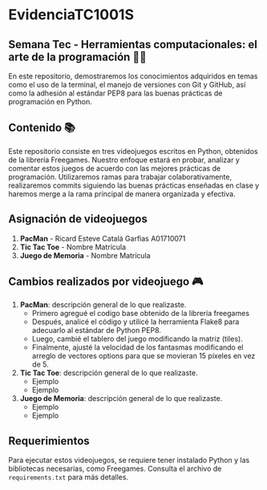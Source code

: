 # EvidenciaTC1001S
## Semana Tec - Herramientas computacionales: el arte de la programación 👨‍💻
En este repositorio, demostraremos los conocimientos adquiridos en temas como el uso de la terminal, el manejo de versiones con Git y GitHub, así como la adhesión al estándar PEP8 para las buenas prácticas de programación en Python.

## Contenido 📚

Este repositorio consiste en tres videojuegos escritos en Python, obtenidos de la librería Freegames. Nuestro enfoque estará en probar, analizar y comentar estos juegos de acuerdo con las mejores prácticas de programación. Utilizaremos ramas para trabajar colaborativamente, realizaremos commits siguiendo las buenas prácticas enseñadas en clase y haremos merge a la rama principal de manera organizada y efectiva.

## Asignación de videojuegos
1. **PacMan** - Ricard Esteve Catalá Garfias A01710071
2. **Tic Tac Toe** - Nombre Matrícula
3. **Juego de Memoria** - Nombre Matrícula

## Cambios realizados por videojuego 🎮

1. **PacMan**: descripción general de lo que realizaste.
	- Primero agregué el codigo base obtenido de la librería freegames  
	- Después, analicé el código y utilicé la herramienta Flake8 para adecuarlo al estándar de Python PEP8.
	- Luego, cambié el tablero del juego modificando la matriz (tiles).
	- Finalmente, ajusté la velocidad de los fantasmas modificando el arreglo de vectores options para que se movieran 15 píxeles en vez de 5.
2. **Tic Tac Toe**: descripción general de lo que realizaste.
	- Ejemplo
	- Ejemplo
3. **Juego de Memoria**: descripción general de lo que realizaste.
	- Ejemplo
	- Ejemplo

## Requerimientos

Para ejecutar estos videojuegos, se requiere tener instalado Python y las bibliotecas necesarias, como Freegames. Consulta el archivo de `requirements.txt` para más detalles.
